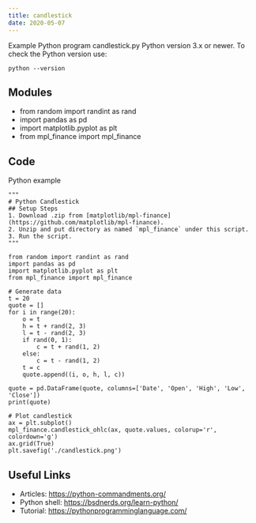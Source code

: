 ```yaml
---
title: candlestick
date: 2020-05-07
---
```

Example Python program candlestick.py
Python version 3.x or newer.
To check the Python version use:

    python --version

## Modules

* from random import randint as rand
* import pandas as pd
* import matplotlib.pyplot as plt
* from mpl_finance import mpl_finance

## Code

Python example

    """
    # Python Candlestick
    ## Setup Steps
    1. Download .zip from [matplotlib/mpl-finance](https://github.com/matplotlib/mpl-finance).
    2. Unzip and put directory as named `mpl_finance` under this script.
    3. Run the script.
    """
    
    from random import randint as rand
    import pandas as pd
    import matplotlib.pyplot as plt
    from mpl_finance import mpl_finance
    
    # Generate data
    t = 20
    quote = []
    for i in range(20):
        o = t
        h = t + rand(2, 3)
        l = t - rand(2, 3)
        if rand(0, 1):
            c = t + rand(1, 2)
        else:
            c = t - rand(1, 2)
        t = c
        quote.append((i, o, h, l, c))
    
    quote = pd.DataFrame(quote, columns=['Date', 'Open', 'High', 'Low', 'Close'])
    print(quote)
    
    # Plot candlestick
    ax = plt.subplot()
    mpl_finance.candlestick_ohlc(ax, quote.values, colorup='r', colordown='g')
    ax.grid(True)
    plt.savefig('./candlestick.png')
    

## Useful Links

- Articles: https://python-commandments.org/
- Python shell: https://bsdnerds.org/learn-python/
- Tutorial: https://pythonprogramminglanguage.com/
